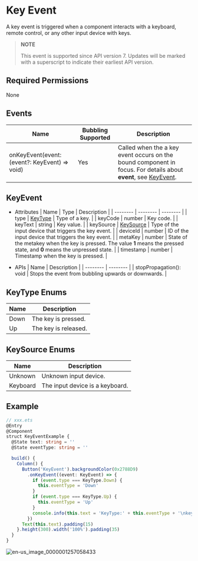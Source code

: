 # Key Event

A key event is triggered when a component interacts with a keyboard, remote control, or any other input device with keys.

> **NOTE**
>
> This event is supported since API version 7. Updates will be marked with a superscript to indicate their earliest API version.


## Required Permissions

None


## Events

| Name | Bubbling Supported | Description |
| -------- | -------- | -------- |
| onKeyEvent(event: (event?: KeyEvent) =&gt; void) | Yes | Called when the a key event occurs on the bound component in focus. For details about **event**, see [KeyEvent](#keyevent). |


## KeyEvent

- Attributes
  | Name | Type | Description |
  | -------- | -------- | -------- |
  | type | [KeyType](#keytype-enums) | Type of a key. |
  | keyCode | number | Key code. |
  | keyText | string | Key value. |
  | keySource | [KeySource](#keysource-enums) | Type of the input device that triggers the key event. |
  | deviceId | number | ID of the input device that triggers the key event. |
  | metaKey | number | State of the metakey when the key is pressed. The value **1** means the pressed state, and **0** means the unpressed state. |
  | timestamp | number | Timestamp when the key is pressed. |

- APIs
  | Name | Description |
  | -------- | -------- |
  | stopPropagation(): void | Stops the event from bubbling upwards or downwards. |

## KeyType Enums

| Name | Description |
| -------- | -------- |
| Down | The key is pressed. |
| Up | The key is released. |


## KeySource Enums
| Name | Description |
| -------- | -------- |
| Unknown  | Unknown input device. |
| Keyboard | The input device is a keyboard. |




## Example


```ts
// xxx.ets
@Entry
@Component
struct KeyEventExample {
  @State text: string = ''
  @State eventType: string = ''

  build() {
    Column() {
      Button('KeyEvent').backgroundColor(0x2788D9)
        .onKeyEvent((event: KeyEvent) => {
          if (event.type === KeyType.Down) {
            this.eventType = 'Down'
          }
          if (event.type === KeyType.Up) {
            this.eventType = 'Up'
          }
          console.info(this.text = 'KeyType:' + this.eventType + '\nkeyCode:' + event.keyCode + '\nkeyText:' + event.keyText)
        })
      Text(this.text).padding(15)
    }.height(300).width('100%').padding(35)
  }
}
```

![en-us_image_0000001257058433](figures/en-us_image_0000001257058433.gif)
